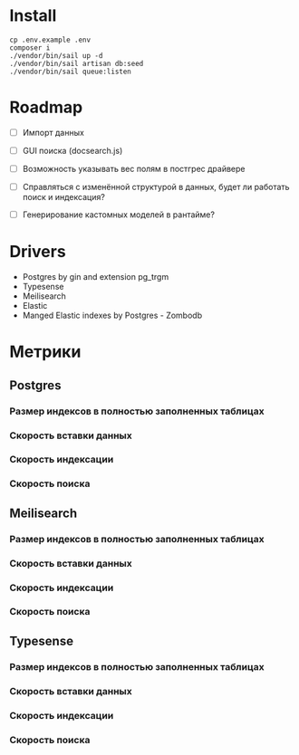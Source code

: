 # Install

```shell
cp .env.example .env
composer i
./vendor/bin/sail up -d
./vendor/bin/sail artisan db:seed
./vendor/bin/sail queue:listen
```

# Roadmap

* [ ] Импорт данных
* [ ] GUI поиска (docsearch.js)
* [ ] Возможность указывать вес полям в постгрес драйвере
* [ ] Справляться с изменённой структурой в данных, будет ли работать поиск и индексация?
* [ ] Генерирование кастомных моделей в рантайме?


# Drivers

* Postgres by gin and extension pg_trgm
* Typesense
* Meilisearch
* Elastic
* Manged Elastic indexes by Postgres - Zombodb

# Метрики

## Postgres
### Размер индексов в полностью заполненных таблицах

### Скорость вставки данных

### Скорость индексации

### Скорость поиска


## Meilisearch
### Размер индексов в полностью заполненных таблицах

### Скорость вставки данных

### Скорость индексации

### Скорость поиска


## Typesense
### Размер индексов в полностью заполненных таблицах

### Скорость вставки данных

### Скорость индексации

### Скорость поиска
